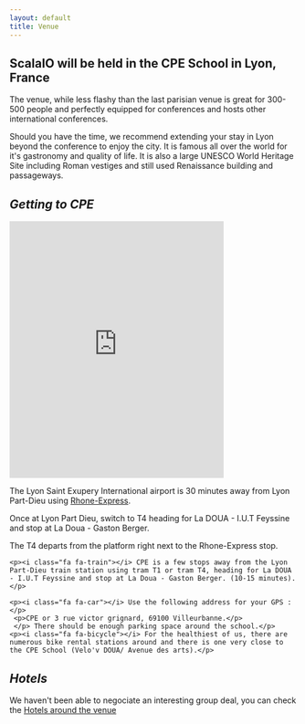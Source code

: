 ```yaml
---
layout: default
title: Venue
---
```


<h2>ScalaIO will be held in the CPE School in Lyon, France</h2>
<p>The venue, while less flashy than the last parisian venue is great for 300-500 people and perfectly equipped for conferences and hosts other international conferences.</p>
<p>Should you have the time, we recommend extending your stay in Lyon beyond the conference to enjoy the city. It is famous all over the world for it's gastronomy and quality of life. It is also a large UNESCO World Heritage Site including Roman vestiges and still used Renaissance building and passageways.</p>

<div class="row">
<div class="col-md-12">
  <h2><em>Getting to CPE</em></h2></div>
</div>
<div class="row venue">
  <div class="col-md-6">
    <iframe class="maps-venue" src="https://www.google.com/maps/embed?pb=!1m18!1m12!1m3!1d50486.319066586424!2d4.802583601888816!3d45.757789676937286!2m3!1f0!2f0!3f0!3m2!1i1024!2i768!4f13.1!3m3!1m2!1s0x47f4ea977b847259%3A0x9efbb71d73134a76!2sCPE+Lyon!5e0!3m2!1sen!2sfr!4v1455557439697" width="375" height="450" frameborder="0" style="border:0" allowfullscreen></iframe>
  </div>
  <div class="col-md-5 access-instructions">
    <p><i class="fa fa-plane"></i> The Lyon Saint Exupery International airport is 30 minutes away from Lyon Part-Dieu using <a href="https://www.rhonexpress.fr/" alt="rhone express">Rhone-Express</a>.</p>
    <p>Once at Lyon Part Dieu, switch to T4 heading for La DOUA - I.U.T Feyssine and stop at La Doua - Gaston Berger.</p>
    <p>The T4 departs from the platform right next to the Rhone-Express stop.</p>

    <p><i class="fa fa-train"></i> CPE is a few stops away from the Lyon Part-Dieu train station using tram T1 or tram T4, heading for La DOUA - I.U.T Feyssine and stop at La Doua - Gaston Berger. (10-15 minutes).</p>

    <p><i class="fa fa-car"></i> Use the following address for your GPS :</p>
     <p>CPE or 3 rue victor grignard, 69100 Villeurbanne.</p>
     </p> There should be enough parking space around the school.</p>
    <p><i class="fa fa-bicycle"></i> For the healthiest of us, there are numerous bike rental stations around and there is one very close to the CPE School (Velo'v DOUA/ Avenue des arts).</p>
  </div>
</div>
<div class="row">
  <div class="col-md-12">
    <h2><em>Hotels</em></h2>
    We haven't been able to negociate an interesting group deal, you can check the <a href="https://www.google.fr/maps/search/hotel/@45.7839423,4.8602593,15z/data=!3m1!4b1">Hotels around the venue</a>
  </div>
</div>
